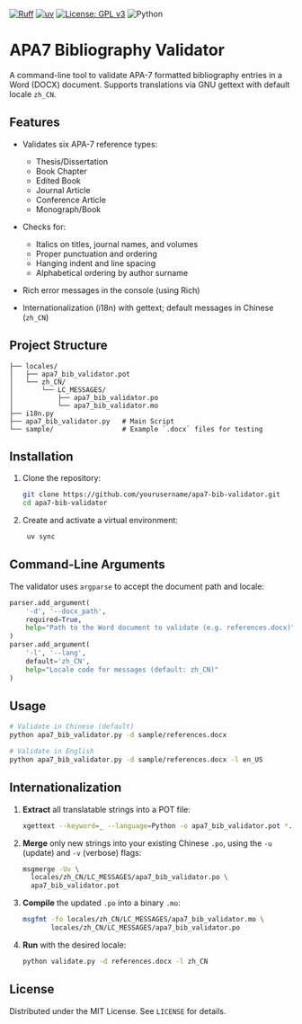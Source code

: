 [![Ruff](https://img.shields.io/endpoint?url=https://raw.githubusercontent.com/astral-sh/ruff/main/assets/badge/v2.json)](https://github.com/astral-sh/ruff)
[![uv](https://img.shields.io/endpoint?url=https://raw.githubusercontent.com/astral-sh/uv/main/assets/badge/v0.json)](https://github.com/astral-sh/uv)
[![License: GPL v3](https://img.shields.io/badge/License-GPLv3-blue.svg)](https://www.gnu.org/licenses/gpl-3.0)
![Python](https://shields.io/badge/python-3.10-blue)

# APA7 Bibliography Validator

A command-line tool to validate APA-7 formatted bibliography entries in a Word (DOCX) document. Supports translations via GNU gettext with default locale `zh_CN`.

## Features

* Validates six APA-7 reference types:
  * Thesis/Dissertation
  * Book Chapter
  * Edited Book
  * Journal Article
  * Conference Article
  * Monograph/Book

* Checks for:
  * Italics on titles, journal names, and volumes
  * Proper punctuation and ordering
  * Hanging indent and line spacing
  * Alphabetical ordering by author surname
* Rich error messages in the console (using Rich)
* Internationalization (i18n) with gettext; default messages in Chinese (`zh_CN`)

## Project Structure

```
├── locales/
│   ├── apa7_bib_validator.pot
│   └── zh_CN/
│       └── LC_MESSAGES/
│           ├── apa7_bib_validator.po
│           └── apa7_bib_validator.mo
├── i18n.py
├── apa7_bib_validator.py   # Main Script
└── sample/                 # Example `.docx` files for testing
```

## Installation

1. Clone the repository:

   ```bash
   git clone https://github.com/yourusername/apa7-bib-validator.git
   cd apa7-bib-validator
   ```

2. Create and activate a virtual environment:

   ```bash
    uv sync
   ```

## Command‑Line Arguments

The validator uses `argparse` to accept the document path and locale:

```python
parser.add_argument(
    '-d', '--docx_path',
    required=True,
    help="Path to the Word document to validate (e.g. references.docx)"
)
parser.add_argument(
    '-l', '--lang',
    default='zh_CN',
    help="Locale code for messages (default: zh_CN)"
)
```

## Usage

```bash
# Validate in Chinese (default)
python apa7_bib_validator.py -d sample/references.docx

# Validate in English
python apa7_bib_validator.py -d sample/references.docx -l en_US
```

## Internationalization

1. **Extract** all translatable strings into a POT file:

   ```bash
   xgettext --keyword=_ --language=Python -o apa7_bib_validator.pot *.py
   ```

2. **Merge** only new strings into your existing Chinese `.po`, using the `-u` (update) and `-v` (verbose) flags:

   ```bash
   msgmerge -Uv \
     locales/zh_CN/LC_MESSAGES/apa7_bib_validator.po \
     apa7_bib_validator.pot
   ```

3. **Compile** the updated `.po` into a binary `.mo`:

   ```bash
   msgfmt -fo locales/zh_CN/LC_MESSAGES/apa7_bib_validator.mo \
          locales/zh_CN/LC_MESSAGES/apa7_bib_validator.po
   ```

4. **Run** with the desired locale:

   ```bash
   python validate.py -d references.docx -l zh_CN
   ```

## License

Distributed under the MIT License. See `LICENSE` for details.
